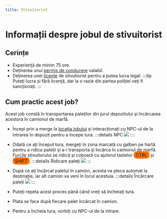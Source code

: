 ```yaml
---
title: Stivuitorist
---
```



# <center>Informații despre jobul de stivuitorist</center>

## Cerințe

- Experiență de minim 75 ore.
- Deținerea unui [permis de conducere](/general/scoala) valabil.
- Deținerea unei [licențe](/general/licente) de stivutiorist pentru a putea lucra legal.
:::tip 
Puteți lucra și fără licență, dar la o razie din partea poliției veți fi sancționați.
:::

## Cum practic acest job?

Acest job constă în transportarea paleților din jurul depozitului și încărcarea acestora în camionul de marfă.

- Începi prin a merge la [locația jobului](locatii) și interacționați cu NPC-ul de la intrarea în depozit pentru a începe tura.
:::details NPC
![](https://i.imgur.com/EfCG1nt.png)
:::

- Odată ce ați început tura, mergeți în zona marcată cu galben pe hartă pentru a ridica paleții și a-i transporta și încărca în camionul de marfă. Furcile stivuitorului se ridică și coboară cu ajutorul tastelor <span style="padding: 3px 7px; border-radius: 10px; background-color: #ff6f00;">CTRL</span> și <span style="padding: 3px 7px; border-radius: 10px; background-color: #ff6f00;">SHIFT</span>.
:::details Ridicare paleți
![](https://i.imgur.com/RzTJwDT.gif)
:::

- După ce ați încărcat paletul în camion, acesta va pleca automat la destinație, iar alt camion va veni în locul acestuia.
:::details Încărcare paleți
![](https://i.imgur.com/DmxIKzs.gif)
:::

- Puteți repeta acest proces până când vreți să încheiați tura.

- Plata se face după fiecare palet încărcat în camion.

- Pentru a încheia tura, vorbiți cu NPC-ul de la intrare.